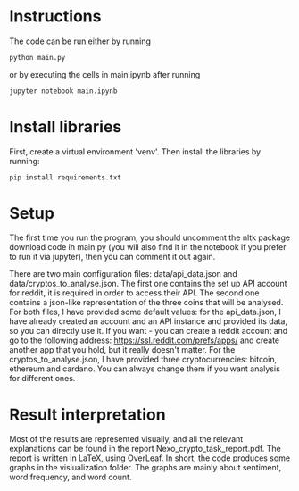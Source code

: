 # Instructions
The code can be run either by running
```bash
python main.py 
```
or by executing the cells in main.ipynb after running
```bash
jupyter notebook main.ipynb
```

# Install libraries
First, create a virtual environment 'venv'. Then install the libraries by running:
```bash
pip install requirements.txt
```
# Setup

The first time you run the program, you should uncomment the nltk package download code in main.py (you will also
find it in the notebook if you prefer to run it via jupyter), then you can comment it out again.

There are two main configuration files: data/api_data.json and data/cryptos_to_analyse.json.
The first one contains the set up API account for reddit, it is required in order to access
their API. The second one contains a json-like representation of the three coins that will be
analysed. For both files, I have provided some default values: for the api_data.json, I have 
already created an account and an API instance and provided its data, so you can directly use 
it. If you want - you can create a reddit account and go to the following address: https://ssl.reddit.com/prefs/apps/
and create another app that you hold, but it really doesn't matter. For the cryptos_to_analyse.json, I have provided three cryptocurrencies: bitcoin, ethereum and
cardano. You can always change them if you want analysis for different ones.

# Result interpretation
Most of the results are represented visually, and all the relevant explanations can be found in the
report Nexo_crypto_task_report.pdf. The report is written in LaTeX, using OverLeaf. In short, the code produces some graphs in the visiualization folder. The graphs are mainly 
about sentiment, word frequency, and word count.
